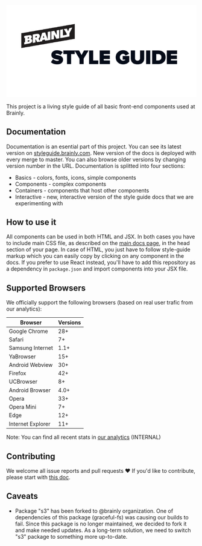 ![Brainly Style Guide](cover.png)

This project is a living style guide of all basic front-end components used at Brainly.

## Documentation

Documentation is an esential part of this project. You can see its latest version on [styleguide.brainly.com](https://styleguide.brainly.com). New version of the docs is deployed with every merge to master. You can also browse older versions by changing version number in the URL. Documentation is splitted into four sections:

- Basics - colors, fonts, icons, simple components
- Components - complex components
- Containers - components that host other components
- Interactive - new, interactive version of the style guide docs that we are experimenting with

## How to use it

All components can be used in both HTML and JSX. In both cases you have to include main CSS file, as described on the [main docs page](https://styleguide.brainly.com), in the head section of your page. In case of HTML, you just have to follow style-guide markup which you can easily copy by clicking on any component in the docs. If you prefer to use React instead, you'll have to add this repository as a dependency in `package.json` and import components into your JSX file.

## Supported Browsers

We officially support the following browsers (based on real user trafic from our analytics):

| Browser           | Versions |
| ----------------- | -------- |
| Google Chrome     | 28+      |
| Safari            | 7+       |
| Samsung Internet  | 1.1+     |
| YaBrowser         | 15+      |
| Android Webview   | 30+      |
| Firefox           | 42+      |
| UCBrowser         | 8+       |
| Android Browser   | 4.0+     |
| Opera             | 33+      |
| Opera Mini        | 7+       |
| Edge              | 12+      |
| Internet Explorer | 11+      |

Note: You can find all recent stats in [our analytics](https://analytics.google.com/analytics/web/#report/visitors-browser/a85994882w128325453p132056054/) (INTERNAL)

## Contributing

We welcome all issue reports and pull requests ❤️ If you'd like to contribute, please start with [this doc](CONTRIBUTING.md).

## Caveats

- Package "s3" has been forked to @brainly organization. One of dependencies of this package (graceful-fs) was causing our builds to fail. Since this package is no longer maintained, we decided to fork it and make needed updates. As a long-term solution, we need to switch "s3" package to something more up-to-date.
